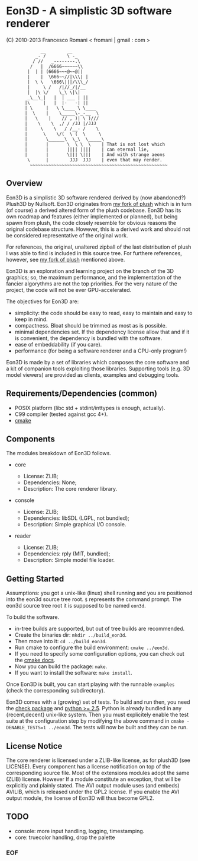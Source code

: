 
Eon3D - A simplistic 3D software renderer
=========================================

(C) 2010-2013 Francesco Romani < fromani | gmail : com >



	             __        __
	           _- /        \ -_
	          / //   _--------.\
	         /   |  /6666~~~~~~\\
	        |  | | (6666~~~@~~@||
	        |    |  \666~~//|\\\| |
	        |  \ \   \666\|||/\\\_/
	        |     \ /   /|//_/|/__
	        |  |\ \/    \_\ \|\|
	        _\__\_|   |  | ___ | ||
	       |\     |   |  |-   -| ||
	       | \     |   \ \____ \ \____
	       |  \    |    \_____\-_-__  \
	       |   \    |    // , )| \ )///
	       |    \    \  ,/ / /JJ |/JJJ
	       |     \    \   / /__- /    \
	       |      \    \/(  \ (  \     \
	       |       \______\  \_\  \_____\
	       |       |       \  \ \  \    | That is not lost which
	       |       |       |||| ||||    | can eternal lie,
	       |       |       \||| \|||    | And with strange aeons
	        \      |        JJJ  JJJ    | even that may render.
	         ~~~~~~~~~~~~~~~~~~~~~~~~~~~~~~~~~~~~~~~~~~~~~~~~~~~~


Overview
--------

Eon3D is a simplistic 3D software rendered derived by (now abandoned?)
Plush3D by Nullsoft. Eon3D originates from
[my fork of plush](http://github.com/mojaves/plush)
which is in turn (of course) a derived altered form of the plush codebase.
Eon3D has its own roadmap and features (either implemented or planned), but
being spawn from plush, the code closely resemble for obvious reasons
the original codebase structure. However, this is a derived work and should
not be considered representative of the original work.

For references, the original, unaltered zipball of the last distribution of
plush I was able to find is included in this source tree.
For furthere references, however, see 
[my fork of plush](http://github.com/mojaves/plush)
mentioned above.

Eon3D is an exploration and learning project on the branch of the 3D
graphics; so, the maximum performance, and the implementation of the
fancier algorythms are not the top priorities.
For the very nature of the project, the code will not be ever
GPU-accelerated.

The objectives for Eon3D are:

* simplicity: the code should be easy to read, easy to maintain and
  easy to keep in mind.
* compactness. Bloat should be trimmed as most as is possible.
* minimal dependencies set. If the dependency license allow that and if
  it is convenient, the dependency is bundled with the software.
* ease of embeddability (if you care).
* performance (for being a software renderer and a CPU-only program!)

Eon3D is made by a set of libraries which composes the core software
and a kit of companion tools exploiting those libraries.
Supporting tools (e.g. 3D model viewers) are provided as clients,
examples and debugging tools.


Requirements/Dependencies (common)
----------------------------------

* POSIX platform (libc std + stdint/inttypes is enough, actually).
* C99 compiler (tested against gcc 4+).
* [cmake](http://www.cmake.org)


Components
----------

The modules breakdown of Eon3D follows.

* core
  - License: ZLIB;
  - Dependencies: None;
  - Description: The core renderer library.

* console
  - License: ZLIB;
  - Dependencies: libSDL (LGPL, not bundled);
  - Description: Simple graphical I/O console.

* reader
  - License: ZLIB;
  - Dependencies: rply (MIT, bundled);
  - Description: Simple model file loader.


Getting Started
---------------

Assumptions: you got a unix-like (linux) shell running
and you are positioned into the eon3d source tree root.
`$` represents the command prompt. The eon3d source tree root
it is supposed to be named `eon3d`.

To build the software. 
* in-tree builds are supported, but out of tree builds are recommended.
* Create the binaries dir: `mkdir ../build_eon3d`.
* Then move into it: `cd ../build_eon3d`.
* Run cmake to configure the build environment: `cmake ../eon3d`.
* If you need to specify some configuration options, you
  can check out the 
  [cmake docs](http://www.cmake.org/cmake/help/runningcmake.html).
* Now you can build the package: `make`.
* If you want to install the software: `make install`.

Once Eon3D is built, you can start playing with the runnable `examples`
(check the corresponding subdirectory).

Eon3D comes with a (growing) set of tests. To build and run then,
you need the [check package](http://check.sf.net) and [python >= 2.5](http://www.python.org).
Python is already bundled in any {recent,decent} unix-like system.
Then you must explicitely enable the test suite at the configuration
step by modifying the above command in `cmake -DENABLE_TESTS=1 ../eon3d`.
The tests will now be built and they can be run.

License Notice
--------------

The core renderer is licensed under a ZLIB-like license, as for
plush3D (see LICENSE).
Every component has a license notification on top of the corresponding
source file. Most of the extensions modules adopt the same (ZLIB)
license. However If a module constitute an exception, that will be 
explicitly and plainly stated.
The AVI output module uses (and embeds) AVILIB, which is released under
the GPL2 license. If you enable the AVI output module, the license of
Eon3D will thus become GPL2.

TODO
----

* console: more input handling, logging, timestamping.
* core: truecolor handling, drop the palette

### EOF ###


